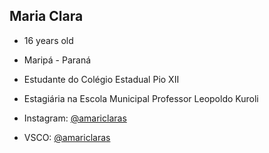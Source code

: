 ## Maria Clara

- 16 years old
- Maripá - Paraná
- Estudante do Colégio Estadual Pio XII
- Estagiária na Escola Municipal Professor Leopoldo Kuroli

  
- Instagram: [@amariclaras](https://instagram.com/amariclaras)
- VSCO: [@amariclaras](https://vsco.com/amariclaras)
